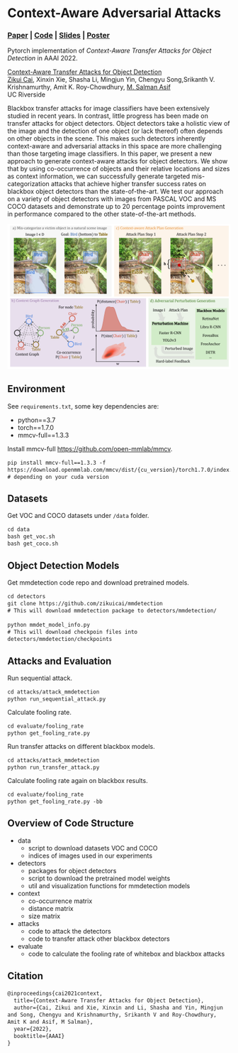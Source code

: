# Context-Aware Adversarial Attacks
### [Paper](http://arxiv.org/abs/2112.03223) | [Code](https://github.com/CSIPlab/context-aware-attacks) | [Slides](TBD) | [Poster](TBD)

Pytorch implementation of *Context-Aware Transfer Attacks for Object Detection* in AAAI 2022.

[Context-Aware Transfer Attacks for Object Detection](http://arxiv.org/abs/2112.03223)  
 [Zikui Cai](https://zikuicai.github.io/), Xinxin Xie, Shasha Li, Mingjun Yin, Chengyu Song,Srikanth V. Krishnamurthy, Amit K. Roy-Chowdhury,
 [M. Salman Asif](https://intra.ece.ucr.edu/~sasif/)<br>
 UC Riverside 

Blackbox transfer attacks for image classifiers have been extensively studied in recent years. In contrast, little progress has been made on transfer attacks for object detectors. Object detectors take a holistic view of the image and the detection of one object (or lack thereof) often depends on other objects in the scene. This makes such detectors inherently context-aware and adversarial attacks in this space are more challenging than those targeting image classifiers. In this paper, we present a new approach to generate context-aware attacks for object detectors. We show that by using co-occurrence of objects and their relative locations and sizes as context information, we can successfully generate targeted mis-categorization attacks that achieve higher transfer success rates on blackbox object detectors than the state-of-the-art. We test our approach on a variety of object detectors with images from PASCAL VOC and MS COCO datasets and demonstrate up to 20 percentage points improvement in performance compared to the other state-of-the-art methods.

<img src='doc/framework.png'>



## Environment
See `requirements.txt`, some key dependencies are:

* python==3.7
* torch==1.7.0 
* mmcv-full==1.3.3


Install mmcv-full https://github.com/open-mmlab/mmcv.

```
pip install mmcv-full==1.3.3 -f https://download.openmmlab.com/mmcv/dist/{cu_version}/torch1.7.0/index.html
# depending on your cuda version
```

## Datasets
Get VOC and COCO datasets under `/data` folder.
```
cd data
bash get_voc.sh
bash get_coco.sh
```

## Object Detection Models
Get mmdetection code repo and download pretrained models.
```
cd detectors
git clone https://github.com/zikuicai/mmdetection
# This will download mmdetection package to detectors/mmdetection/

python mmdet_model_info.py
# This will download checkpoin files into detectors/mmdetection/checkpoints
```

## Attacks and Evaluation
Run sequential attack.
```
cd attacks/attack_mmdetection
python run_sequential_attack.py
```

Calculate fooling rate.
```
cd evaluate/fooling_rate
python get_fooling_rate.py
```

Run transfer attacks on different blackbox models.
```
cd attacks/attack_mmdetection
python run_transfer_attack.py
```

Calculate fooling rate again on blackbox results.
```
cd evaluate/fooling_rate
python get_fooling_rate.py -bb
```

## Overview of Code Structure
- data
    - script to download datasets VOC and COCO
    - indices of images used in our experiments   
- detectors
    - packages for object detectors
    - script to download the pretrained model weights
    - util and visualization functions for mmdetection models
- context
    - co-occurrence matrix
    - distance matrix
    - size matrix
- attacks
    - code to attack the detectors
    - code to transfer attack other blackbox detectors
- evaluate
    - code to calculate the fooling rate of whitebox and blackbox attacks


## Citation
```
@inproceedings{cai2021context,
  title={Context-Aware Transfer Attacks for Object Detection},
  author={Cai, Zikui and Xie, Xinxin and Li, Shasha and Yin, Mingjun and Song, Chengyu and Krishnamurthy, Srikanth V and Roy-Chowdhury, Amit K and Asif, M Salman},
  year={2022},
  booktitle={AAAI}
}
```
